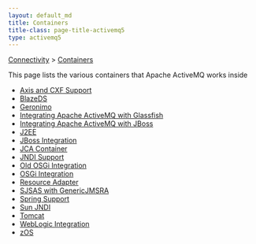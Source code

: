 ```yaml
---
layout: default_md
title: Containers 
title-class: page-title-activemq5
type: activemq5
---
```


[Connectivity](connectivity) > [Containers](containers)


This page lists the various containers that Apache ActiveMQ works inside

*   [Axis and CXF Support](axis-and-cxf-support)
*   [BlazeDS](blazeds)
*   [Geronimo](geronimo)
*   [Integrating Apache ActiveMQ with Glassfish](integrating-apache-activemq-with-glassfish)
*   [Integrating Apache ActiveMQ with JBoss](integrating-apache-activemq-with-jboss)
*   [J2EE](j2ee)
*   [JBoss Integration](jboss-integration)
*   [JCA Container](jca-container)
*   [JNDI Support](jndi-Community/support)
*   [Old OSGi Integration](old-osgi-integration)
*   [OSGi Integration](osgi-integration)
*   [Resource Adapter](resource-adapter)
*   [SJSAS with GenericJMSRA](sjsas-with-genericjmsra)
*   [Spring Support](spring-support)
*   [Sun JNDI](sun-jndi)
*   [Tomcat](tomcat)
*   [WebLogic Integration](weblogic-integration)
*   [zOS](zos)

